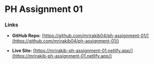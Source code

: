 # PH Assignment 01

### Links

- **GitHub Repo:** [https://github.com/mrirakib04/ph-assignment-01/](https://github.com/mrirakib04/ph-assignment-01/)

- **Live Site:** [https://mrirakib-ph-assignment-01.netlify.app/](https://mrirakib-ph-assignment-01.netlify.app/)
